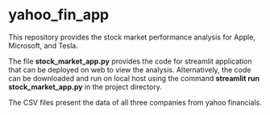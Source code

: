 # yahoo_fin_app

This repository provides the stock market performance analysis for Apple, Microsoft, and Tesla. 

The file **stock_market_app.py** provides the code for streamlit application that can be deployed on web to view the analysis. 
Alternatively, the code can be downloaded and run on local host using the command **streamlit run stock_market_app.py** in the project directory.

The CSV files present the data of all three companies from yahoo financials.
